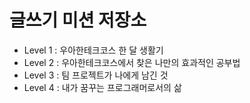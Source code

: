 # 글쓰기 미션 저장소

- Level 1 : 우아한테크코스 한 달 생활기
- Level 2 : 우아한테크코스에서 찾은 나만의 효과적인 공부법
- Level 3 : 팀 프로젝트가 나에게 남긴 것
- Level 4 : 내가 꿈꾸는 프로그래머로서의 삶